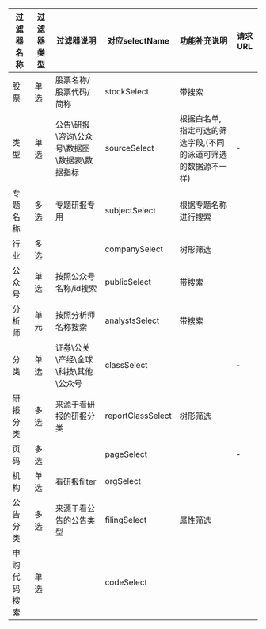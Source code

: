 | 过滤器名称   | 过滤器类型 | 过滤器说明                                   | 对应selectName    | 功能补充说明                                                 | 请求URL |
| ------------ | ---------- | -------------------------------------------- | ----------------- | ------------------------------------------------------------ | ------- |
| 股票         | 单选       | 股票名称/股票代码/简称                       | stockSelect       | 带搜索                                                       |         |
| 类型         | 单选       | 公告\研报\咨询\公众号\数据图\数据表\数据指标 | sourceSelect      | 根据白名单, 指定可选的筛选字段,(不同的泳道可筛选的数据源不一样) | -       |
| 专题名称     | 多选       | 专题研报专用                                 | subjectSelect     | 根据专题名称进行搜索                                         |         |
| 行业         | 多选       |                                              | companySelect     | 树形筛选                                                     |         |
| 公众号       | 单选       | 按照公众号名称/id搜索                        | publicSelect      | 带搜索                                                       |         |
| 分析师       | 单元       | 按照分析师名称搜索                           | analystsSelect    | 带搜索                                                       |         |
| 分类         | 单选       | 证券\公关\产经\全球\科技\其他\公众号         | classSelect       |                                                              | -       |
| 研报分类     | 多选       | 来源于看研报的研报分类                       | reportClassSelect | 树形筛选                                                     |         |
| 页码         | 多选       |                                              | pageSelect        |                                                              | -       |
| 机构         | 单选       | 看研报filter                                 | orgSelect         |                                                              |         |
| 公告分类     | 多选       | 来源于看公告的公告类型                       | filingSelect      | 属性筛选                                                     |         |
| 申购代码搜索 | 单选       |                                              | codeSelect        |                                                              |         |


